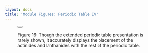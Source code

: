 ```yaml
---
layout: docs
title: 'Module Figures: Periodic Table IV'
---
```


<div class="figure">
    <figure>
        <button
            class="lightbox-button lightbox-button--icon"
            data-lightbox="image"
            data-lightbox-src="{{ site.url}}/images/module-figures/periodic-table/Periodic-Table-IV-p-LG.jpg">
            <img
                src="{{ site.url}}/images/module-figures/periodic-table/Periodic-Table-IV-p.svg"
                alt=""
            />
        </button>
        <figcaption>
            <p>
                Figure 16: Though the extended periodic table presentation is rarely shown, it accurately displays the placement of the actinides and lanthanides with the rest of the periodic table.
            </p>
        </figcaption>
    </figure>
</div>
